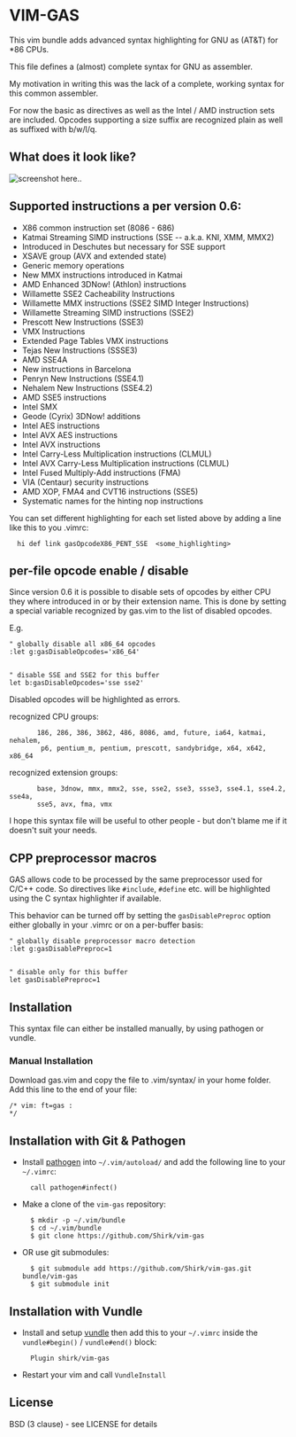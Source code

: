 # VIM-GAS

This vim bundle adds advanced syntax highlighting for GNU as (AT&T) for *86 CPUs.

This file defines a (almost) complete syntax for GNU as assembler. 

My motivation in writing this was the lack of a complete, working syntax for this 
common assembler. 

For now the basic as directives as well as the Intel / AMD instruction sets are included. 
Opcodes supporting a size suffix are recognized plain as well as suffixed with b/w/l/q. 

## What does it look like?

![screenshot here..](https://raw.githubusercontent.com/Shirk/vim-gas/master/sample.png)

## Supported instructions a per version 0.6: 

- X86 common instruction set (8086 - 686) 
- Katmai Streaming SIMD instructions (SSE -- a.k.a. KNI, XMM, MMX2) 
- Introduced in Deschutes but necessary for SSE support 
- XSAVE group (AVX and extended state) 
- Generic memory operations 
- New MMX instructions introduced in Katmai 
- AMD Enhanced 3DNow! (Athlon) instructions 
- Willamette SSE2 Cacheability Instructions 
- Willamette MMX instructions (SSE2 SIMD Integer Instructions) 
- Willamette Streaming SIMD instructions (SSE2) 
- Prescott New Instructions (SSE3) 
- VMX Instructions 
- Extended Page Tables VMX instructions 
- Tejas New Instructions (SSSE3) 
- AMD SSE4A 
- New instructions in Barcelona 
- Penryn New Instructions (SSE4.1) 
- Nehalem New Instructions (SSE4.2) 
- AMD SSE5 instructions 
- Intel SMX 
- Geode (Cyrix) 3DNow! additions 
- Intel AES instructions 
- Intel AVX AES instructions 
- Intel AVX instructions 
- Intel Carry-Less Multiplication instructions (CLMUL) 
- Intel AVX Carry-Less Multiplication instructions (CLMUL) 
- Intel Fused Multiply-Add instructions (FMA) 
- VIA (Centaur) security instructions 
- AMD XOP, FMA4 and CVT16 instructions (SSE5) 
- Systematic names for the hinting nop instructions 

You can set different highlighting for each set listed above by adding a line like this to you .vimrc: 

```vim
  hi def link gasOpcodeX86_PENT_SSE  <some_highlighting> 
```

## per-file opcode enable / disable 

Since version 0.6 it is possible to disable sets of opcodes by either CPU they where introduced in or by their extension name. 
This is done by setting a special variable recognized by gas.vim to the list of disabled opcodes. 

E.g. 

```vim
" globally disable all x86_64 opcodes 
:let g:gasDisableOpcodes='x86_64' 


" disable SSE and SSE2 for this buffer 
let b:gasDisableOpcodes='sse sse2' 
```

Disabled opcodes will be highlighted as errors. 

recognized CPU groups:

           186, 286, 386, 3862, 486, 8086, amd, future, ia64, katmai, nehalem, 
            p6, pentium_m, pentium, prescott, sandybridge, x64, x642, x86_64 

recognized extension groups: 

           base, 3dnow, mmx, mmx2, sse, sse2, sse3, ssse3, sse4.1, sse4.2, sse4a, 
           sse5, avx, fma, vmx 


I hope this syntax file will be useful to other people 
  \- but don't blame me if it doesn't suit your needs. 

## CPP preprocessor macros

GAS allows code to be processed by the same preprocessor used for C/C++ code. 
So directives like `#include`, `#define` etc. will be highlighted using the C 
syntax highlighter if available. 

This behavior can be turned off by setting the `gasDisablePreproc` option 
either globally in your .vimrc or on a per-buffer basis:

```vim
" globally disable preprocessor macro detection
:let g:gasDisablePreproc=1 


" disable only for this buffer 
let gasDisablePreproc=1 
```

## Installation

This syntax file can either be installed manually, by using pathogen or vundle.

### Manual Installation

Download gas.vim and copy the file to .vim/syntax/ in your home folder. 
Add this line to the end of your file: 

```vim
/* vim: ft=gas : 
*/ 
```

## Installation with Git & Pathogen

- Install [pathogen](http://www.vim.org/scripts/script.php?script_id=2332) into `~/.vim/autoload/` and add the
   following line to your `~/.vimrc`:

        call pathogen#infect()

- Make a clone of the `vim-gas` repository:

        $ mkdir -p ~/.vim/bundle
        $ cd ~/.vim/bundle
        $ git clone https://github.com/Shirk/vim-gas

- OR use git submodules:

        $ git submodule add https://github.com/Shirk/vim-gas.git bundle/vim-gas
        $ git submodule init

## Installation with Vundle

- Install and setup [vundle](https://github.com/VundleVim/Vundle.vim) then add this to your `~/.vimrc` inside
   the `vundle#begin()` / `vundle#end()` block:

        Plugin shirk/vim-gas

- Restart your vim and call `VundleInstall`

## License ##

BSD (3 clause) - see LICENSE for details
